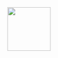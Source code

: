 <div id="header" align="center">
  <img src="[https://i.yapx.cc/XoQE7.png](https://iimg.su/i/HpQFX)" width="100"/>
</div>
